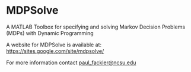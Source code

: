 # MDPSolve
A MATLAB Toolbox for specifying and solving Markov Decision Problems (MDPs) with Dynamic Programming

A website for MDPSolve is available at:
https://sites.google.com/site/mdpsolve/

For more information contact paul_fackler@ncsu.edu
